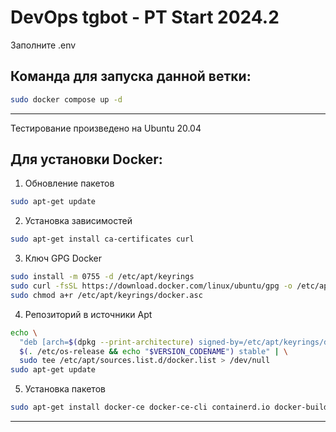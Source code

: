 # DevOps tgbot - PT Start 2024.2

Заполните .env

Команда для запуска данной ветки:
------------------------------
```bash
sudo docker compose up -d
```
------------------------------

Тестирование произведено на Ubuntu 20.04

Для установки Docker:
------------------------------
1. Обновление пакетов
```bash
sudo apt-get update
```
2. Установка зависимостей
```bash
sudo apt-get install ca-certificates curl 
```
3. Ключ GPG Docker
```bash
sudo install -m 0755 -d /etc/apt/keyrings
sudo curl -fsSL https://download.docker.com/linux/ubuntu/gpg -o /etc/apt/keyrings/docker.asc
sudo chmod a+r /etc/apt/keyrings/docker.asc
```
4. Репозиторий в источники Apt
```bash
echo \
  "deb [arch=$(dpkg --print-architecture) signed-by=/etc/apt/keyrings/docker.asc] https://download.docker.com/linux/ubuntu \
  $(. /etc/os-release && echo "$VERSION_CODENAME") stable" | \
  sudo tee /etc/apt/sources.list.d/docker.list > /dev/null
sudo apt-get update
```
5. Установка пакетов
```bash
sudo apt-get install docker-ce docker-ce-cli containerd.io docker-buildx-plugin docker-compose-plugin
```
------------------------------